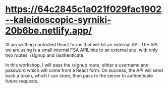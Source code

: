 # https://64c2845c1a021f029fac1902--kaleidoscopic-syrniki-20b6be.netlify.app/
#I am writting  controlled React forms that will hit an external API. The API we are using is a small internal FSA APILinks to an external site. with only two routes, /signup and /authenticate.

In this workshop, I will pass the /signup route, either a username and password which will come from a React form. On success, the API will send back a token, which I can store, then pass to the server to authenticate future requests.
